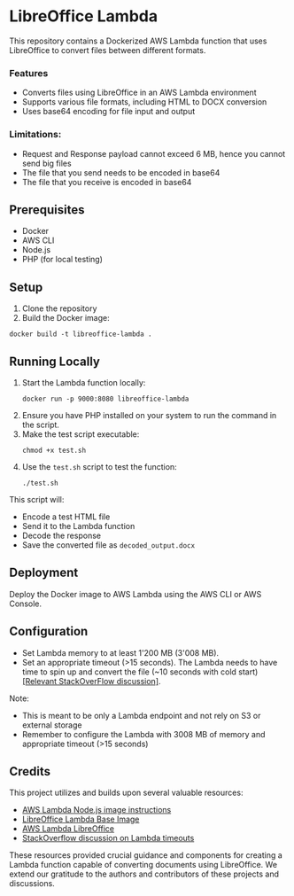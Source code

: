 # LibreOffice Lambda

This repository contains a Dockerized AWS Lambda function that uses LibreOffice to convert files between different formats.

### Features
- Converts files using LibreOffice in an AWS Lambda environment
- Supports various file formats, including HTML to DOCX conversion
- Uses base64 encoding for file input and output

### Limitations:

- Request and Response payload cannot exceed 6 MB, hence you cannot send big files
- The file that you send needs to be encoded in base64
- The file that you receive is encoded in base64

## Prerequisites
- Docker
- AWS CLI
- Node.js
- PHP (for local testing)


## Setup
1. Clone the repository
2. Build the Docker image:
```
docker build -t libreoffice-lambda .
```

## Running Locally
1. Start the Lambda function locally:
   ```
   docker run -p 9000:8080 libreoffice-lambda
   ```
2. Ensure you have PHP installed on your system to run the command in the script.
3. Make the test script executable:
   ```
   chmod +x test.sh
   ```
4. Use the `test.sh` script to test the function:
   ```
   ./test.sh
   ```

This script will:
- Encode a test HTML file
- Send it to the Lambda function
- Decode the response
- Save the converted file as `decoded_output.docx`

## Deployment
Deploy the Docker image to AWS Lambda using the AWS CLI or AWS Console.

## Configuration
- Set Lambda memory to at least 1'200 MB (3'008 MB).
- Set an appropriate timeout (>15 seconds). The Lambda needs to have time to spin up and convert the file (~10 seconds with cold start) [[Relevant StackOverFlow discussion]](https://stackoverflow.com/questions/62948910/aws-lambda-errormessage-task-timed-out-after-3-00-seconds).

Note:

- This is meant to be only a Lambda endpoint and not rely on S3 or external storage
- Remember to configure the Lambda with 3008 MB of memory and appropriate timeout (>15 seconds) 

## Credits

This project utilizes and builds upon several valuable resources:

- [AWS Lambda Node.js image instructions](https://docs.aws.amazon.com/lambda/latest/dg/nodejs-image.html#nodejs-image-instructions)
- [LibreOffice Lambda Base Image](https://github.com/shelfio/libreoffice-lambda-base-image)
- [AWS Lambda LibreOffice](https://github.com/shelfio/aws-lambda-libreoffice)
- [StackOverflow discussion on Lambda timeouts](https://stackoverflow.com/questions/62948910/aws-lambda-errormessage-task-timed-out-after-3-00-seconds)

These resources provided crucial guidance and components for creating a Lambda function capable of converting documents using LibreOffice. We extend our gratitude to the authors and contributors of these projects and discussions.